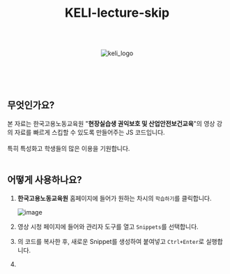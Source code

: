 <div align="center">
  
  # KELI-lecture-skip

  <br><br>
  
  ![keli_logo](https://www.keli.kr/static/common/images/www/common/w_logo.png)
  
</div><br><br><br>
  
## 무엇인가요?
본 자료는 한국고용노동교육원 "**현장실습생 권익보호 및 산업안전보건교육**"의 영상 강의 자료를 빠르게 스킵할 수 있도록 만들어주는 JS 코드입니다.<br><br>
특히 특성화고 학생들의 많은 이용을 기원합니다.<br><br>

## 어떻게 사용하나요?

1.  **한국고용노동교육원** 홈페이지에 들어가 원하는 차시의 `학습하기`를 클릭합니다.

      ![image](https://github.com/user-attachments/assets/f0de7994-c355-4094-89d5-b4415949651a)


2. 영상 시청 페이지에 들어와 관리자 도구를 열고 `Snippets`를 선택합니다.

3. 의 코드를 복사한 후, 새로운 Snippet를 생성하여 붙여넣고 `Ctrl+Enter`로 실행합니다.

4. 
